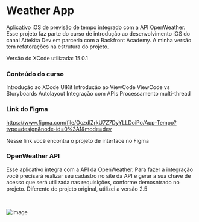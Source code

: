 # Weather App
Aplicativo iOS de previsão de tempo integrado com a API OpenWeather. Esse projeto faz parte do curso de introdução ao desenvolvimento iOS do canal Attekita Dev em parceria com a Backfront Academy. A minha versão tem refatorações na estrutura do projeto.

Versão do XCode utilizada: 15.0.1

### Conteúdo do curso
Introdução ao XCode UIKit Introdução ao ViewCode ViewCode vs Storyboards Autolayout Integração com APIs Processamento multi-thread

### Link do Figma
https://www.figma.com/file/OczdlZrkU7Z7DyYLLDoiPo/App-Tempo?type=design&node-id=0%3A1&mode=dev

Nesse link você encontra o projeto de interface no Figma

### OpenWeather API
Esse aplicativo integra com a API da OpenWeather. Para fazer a integração você precisará realizar seu cadastro no site da API e gerar a sua chave de acesso que será utilizada nas requisições, conforme demosntrado no projeto. Diferente do projeto original, utilizei a versão 2.5

<br />

![image](https://github.com/andersonmenezesm/weather-ios-app/assets/47919476/9c44bbd2-0976-43c8-a542-8224c92d5036)
